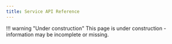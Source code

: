 ```yaml
---
title: Service API Reference
---
```


!!! warning "Under construction"
	This page is under construction - information may be incomplete or missing.
